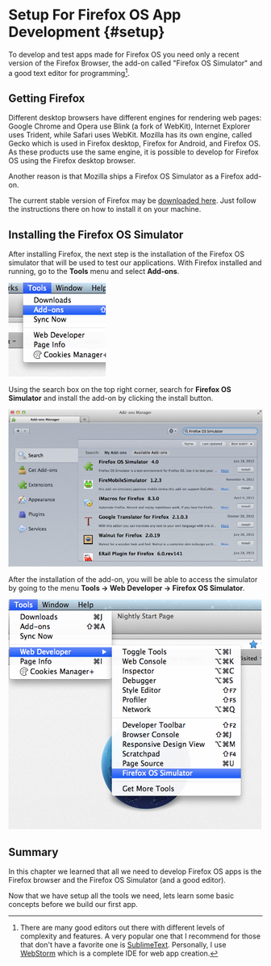 # Setup For Firefox OS App Development {#setup}

To develop and test apps made for Firefox OS you need only a recent version of the Firefox Browser, the add-on called "Firefox OS Simulator" and a good text editor for programming[^editors].

[^editors]: There are many good editors out there with different levels of complexity and features. A very popular one that I recommend for those that don't have a favorite one is [SublimeText](http://sublimetext.com/). Personally, I use [WebStorm](http://www.jetbrains.com/webstorm/) which is a complete IDE for web app creation.

## Getting Firefox

Different desktop browsers have different engines for rendering web pages: Google Chrome and Opera use Blink (a fork of WebKit), Internet Explorer uses Trident, while Safari uses WebKit. Mozilla has its own engine, called Gecko which is used in Firefox desktop, Firefox for Android, and Firefox OS. As these products use the same engine, it is possible to develop for Firefox OS using the Firefox desktop browser.  

Another reason is that Mozilla ships a Firefox OS Simulator as a Firefox add-on.

The current stable version of Firefox may be [downloaded here](http://getfirefox.com). Just follow the instructions there on how to install it on your machine.

## Installing the Firefox OS Simulator

After installing Firefox, the next step is the installation of the Firefox OS simulator that will be used to test our applications. With Firefox installed and running, go to the **Tools** menu and select **Add-ons**.

![*Tools* menu with *Add-ons** menu selected](images/originals/tools.png)

Using the search box on the top right corner, search for **Firefox OS Simulator** and install the add-on by clicking the install button.

![Add-on manager showing the simulator add-on](images/originals/addons-simulator.png)

After the installation of the add-on, you will be able to access the simulator by going to the menu **Tools -> Web Developer -> Firefox OS Simulator**. 

![Where you can find the simulator after is installed](images/originals/tools-web-developer-simulator.png)

## Summary

In this chapter we learned that all we need to develop Firefox OS apps is the Firefox browser and the Firefox OS Simulator (and a good editor).

Now that we have setup all the tools we need, lets learn some basic concepts before we build our first app.